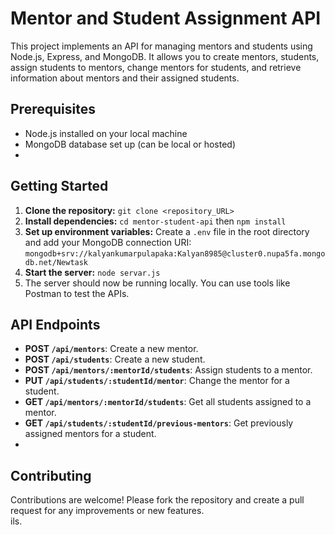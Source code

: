 # Mentor and Student Assignment API
This project implements an API for managing mentors and students using Node.js, Express, and MongoDB. It allows you to create mentors, students, assign students to mentors, change mentors for students, and retrieve information about mentors and their assigned students.  

## Prerequisites  
- Node.js installed on your local machine  
- MongoDB database set up (can be local or hosted)
- 
## Getting Started  
1. **Clone the repository:** `git clone <repository_URL>`  
2. **Install dependencies:** `cd mentor-student-api` then `npm install`  
3. **Set up environment variables:** Create a `.env` file in the root directory and add your MongoDB connection URI: `mongodb+srv://kalyankumarpulapaka:Kalyan8985@cluster0.nupa5fa.mongodb.net/Newtask`  
4. **Start the server:** `node servar.js`  
5. The server should now be running locally. You can use tools like Postman to test the APIs.


## API Endpoints  
- **POST `/api/mentors`**: Create a new mentor.  
- **POST `/api/students`**: Create a new student.  
- **POST `/api/mentors/:mentorId/students`**: Assign students to a mentor.  
- **PUT `/api/students/:studentId/mentor`**: Change the mentor for a student.  
- **GET `/api/mentors/:mentorId/students`**: Get all students assigned to a mentor.  
- **GET `/api/students/:studentId/previous-mentors`**: Get previously assigned mentors for a student.
-  
## Contributing  
Contributions are welcome! Please fork the repository and create a pull request for any improvements or new features.  
ils.
